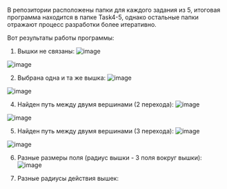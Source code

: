 В репозитории расположены папки для каждого задания из 5, итоговая программа находится в папке Task4-5, однако остальные папки отражают процесс разработки более итеративно. 

Вот результаты работы программы: 
1. Вышки не связаны:
![image](https://github.com/Alenka-A1enka/CityGrid/assets/63575498/df992e9f-55bd-409f-8842-50fc6775ec25)

![image](https://github.com/Alenka-A1enka/CityGrid/assets/63575498/9d4c32c9-e943-404e-8310-6b0d2c0ae625)

2. Выбрана одна и та же вышка:
![image](https://github.com/Alenka-A1enka/CityGrid/assets/63575498/ea5c09e1-8006-4067-a1db-64cf8f6357fb)

![image](https://github.com/Alenka-A1enka/CityGrid/assets/63575498/9a6d9909-b341-4704-81dd-b1d2ad3370d1)

4. Найден путь между двумя вершинами (2 перехода):
![image](https://github.com/Alenka-A1enka/CityGrid/assets/63575498/a70a6a21-207a-436f-b019-ef2ceb5f7311)

![image](https://github.com/Alenka-A1enka/CityGrid/assets/63575498/af8e65c2-78dc-4cec-975e-9f11b681787e)

5. Найден путь между двумя вершинами (3 перехода):
![image](https://github.com/Alenka-A1enka/CityGrid/assets/63575498/24571a6c-e827-400a-8a71-58ef67d8b3a4)

![image](https://github.com/Alenka-A1enka/CityGrid/assets/63575498/fba330be-79e0-4d59-bc14-caaf6f24c4cd)

6. Разные размеры поля (радиус вышки - 3 поля вокруг вышки):
![image](https://github.com/Alenka-A1enka/CityGrid/assets/63575498/36df8944-e434-46f4-9ac5-6361c6a9a7e9)



7. Разные радиусы действия вышек: 
